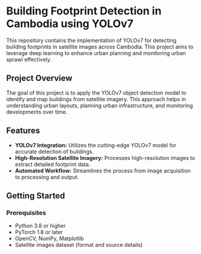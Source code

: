 # Building Footprint Detection in Cambodia using YOLOv7

This repository contains the implementation of YOLOv7 for detecting building footprints in satellite images across Cambodia. This project aims to leverage deep learning to enhance urban planning and monitoring urban sprawl effectively.

## Project Overview

The goal of this project is to apply the YOLOv7 object detection model to identify and map buildings from satellite imagery. This approach helps in understanding urban layouts, planning urban infrastructure, and monitoring developments over time.

## Features

- **YOLOv7 Integration:** Utilizes the cutting-edge YOLOv7 model for accurate detection of buildings.
- **High-Resolution Satellite Imagery:** Processes high-resolution images to extract detailed footprint data.
- **Automated Workflow:** Streamlines the process from image acquisition to processing and output.

## Getting Started

### Prerequisites

- Python 3.8 or higher
- PyTorch 1.8 or later
- OpenCV, NumPy, Matplotlib
- Satellite images dataset (format and source details)

